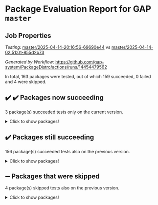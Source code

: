 # Package Evaluation Report for GAP `master`

## Job Properties

*Testing:* [master/2025-04-14-20:16:56-69690e44](https://github.com/gap-system/PackageDistro/blob/data/reports/master/2025-04-14-20:16:56-69690e44) vs [master/2025-04-14-02:51:01-855d2b73](https://github.com/gap-system/PackageDistro/blob/data/reports/master/2025-04-14-02:51:01-855d2b73)

*Generated by Workflow:* https://github.com/gap-system/PackageDistro/actions/runs/14454479562

In total, 163 packages were tested, out of which 159 succeeded, 0 failed and 4 were skipped.

## :heavy_check_mark: :heavy_check_mark: Packages now succeeding

3 package(s) succeeded tests only on the current version.
<details><summary>Click to show packages!</summary>

- groupoids 1.76 [(success)](https://github.com/gap-system/PackageDistro/actions/runs/14454479562/job/40535169475) vs groupoids 1.76 [(failure)](https://github.com/gap-system/PackageDistro/actions/runs/14436162107/job/40477777803)
- hap 1.66 [(success)](https://github.com/gap-system/PackageDistro/actions/runs/14454479562/job/40535172040) vs hap 1.66 [(failure)](https://github.com/gap-system/PackageDistro/actions/runs/14436162107/job/40477779063)
- normalizinterface 1.4.0 [(success)](https://github.com/gap-system/PackageDistro/actions/runs/14454479562/job/40535196930) vs normalizinterface 1.3.7 [(failure)](https://github.com/gap-system/PackageDistro/actions/runs/14436162107/job/40477789178)
</details>

## :heavy_check_mark: Packages still succeeding

156 package(s) succeeded tests also on the previous version.
<details><summary>Click to show packages!</summary>

- 4ti2interface 2024.11-01 [(success)](https://github.com/gap-system/PackageDistro/actions/runs/14454479562/job/40535118494)
- ace 5.7.0 [(success)](https://github.com/gap-system/PackageDistro/actions/runs/14454479562/job/40535119260)
- aclib 1.3.2 [(success)](https://github.com/gap-system/PackageDistro/actions/runs/14454479562/job/40535119780)
- agt 0.3.1 [(success)](https://github.com/gap-system/PackageDistro/actions/runs/14454479562/job/40535120305)
- alco 1.1.1 [(success)](https://github.com/gap-system/PackageDistro/actions/runs/14454479562/job/40535120814)
- alnuth 3.2.1 [(success)](https://github.com/gap-system/PackageDistro/actions/runs/14454479562/job/40535121371)
- anupq 3.3.1 [(success)](https://github.com/gap-system/PackageDistro/actions/runs/14454479562/job/40535130397)
- atlasrep 2.1.9 [(success)](https://github.com/gap-system/PackageDistro/actions/runs/14454479562/job/40535131725)
- autodoc 2023.06.19 [(success)](https://github.com/gap-system/PackageDistro/actions/runs/14454479562/job/40535132609)
- automata 1.16 [(success)](https://github.com/gap-system/PackageDistro/actions/runs/14454479562/job/40535137357)
- automgrp 1.3.3 [(success)](https://github.com/gap-system/PackageDistro/actions/runs/14454479562/job/40535139196)
- autpgrp 1.11.1 [(success)](https://github.com/gap-system/PackageDistro/actions/runs/14454479562/job/40535139903)
- cap 2025.04-04 [(success)](https://github.com/gap-system/PackageDistro/actions/runs/14454479562/job/40535140472)
- caratinterface 2.3.7 [(success)](https://github.com/gap-system/PackageDistro/actions/runs/14454479562/job/40535141173)
- cddinterface 2024.09.02 [(success)](https://github.com/gap-system/PackageDistro/actions/runs/14454479562/job/40535141773)
- circle 1.6.6 [(success)](https://github.com/gap-system/PackageDistro/actions/runs/14454479562/job/40535142625)
- classicpres 1.22 [(success)](https://github.com/gap-system/PackageDistro/actions/runs/14454479562/job/40535143167)
- cohomolo 1.6.11 [(success)](https://github.com/gap-system/PackageDistro/actions/runs/14454479562/job/40535143789)
- congruence 1.2.7 [(success)](https://github.com/gap-system/PackageDistro/actions/runs/14454479562/job/40535144345)
- corefreesub 0.6 [(success)](https://github.com/gap-system/PackageDistro/actions/runs/14454479562/job/40535144993)
- corelg 1.57 [(success)](https://github.com/gap-system/PackageDistro/actions/runs/14454479562/job/40535145597)
- crime 1.6 [(success)](https://github.com/gap-system/PackageDistro/actions/runs/14454479562/job/40535146220)
- crisp 1.4.6 [(success)](https://github.com/gap-system/PackageDistro/actions/runs/14454479562/job/40535146925)
- crypting 0.10.5 [(success)](https://github.com/gap-system/PackageDistro/actions/runs/14454479562/job/40535147491)
- cryst 4.1.27 [(success)](https://github.com/gap-system/PackageDistro/actions/runs/14454479562/job/40535148133)
- crystcat 1.1.10 [(success)](https://github.com/gap-system/PackageDistro/actions/runs/14454479562/job/40535148728)
- ctbllib 1.3.9 [(success)](https://github.com/gap-system/PackageDistro/actions/runs/14454479562/job/40535149330)
- cubefree 1.20 [(success)](https://github.com/gap-system/PackageDistro/actions/runs/14454479562/job/40535150015)
- curlinterface 2.4.0 [(success)](https://github.com/gap-system/PackageDistro/actions/runs/14454479562/job/40535150632)
- cvec 2.8.3 [(success)](https://github.com/gap-system/PackageDistro/actions/runs/14454479562/job/40535151428)
- datastructures 0.3.1 [(success)](https://github.com/gap-system/PackageDistro/actions/runs/14454479562/job/40535152043)
- deepthought 1.0.8 [(success)](https://github.com/gap-system/PackageDistro/actions/runs/14454479562/job/40535152672)
- design 1.8.2 [(success)](https://github.com/gap-system/PackageDistro/actions/runs/14454479562/job/40535153263)
- difsets 2.3.1 [(success)](https://github.com/gap-system/PackageDistro/actions/runs/14454479562/job/40535153905)
- digraphs 1.10.0 [(success)](https://github.com/gap-system/PackageDistro/actions/runs/14454479562/job/40535154559)
- edim 1.3.8 [(success)](https://github.com/gap-system/PackageDistro/actions/runs/14454479562/job/40535155190)
- example 4.4.0 [(success)](https://github.com/gap-system/PackageDistro/actions/runs/14454479562/job/40535155987)
- examplesforhomalg 2023.10-01 [(success)](https://github.com/gap-system/PackageDistro/actions/runs/14454479562/job/40535156626)
- factint 1.6.3 [(success)](https://github.com/gap-system/PackageDistro/actions/runs/14454479562/job/40535157232)
- ferret 1.0.14 [(success)](https://github.com/gap-system/PackageDistro/actions/runs/14454479562/job/40535157957)
- fga 1.5.0 [(success)](https://github.com/gap-system/PackageDistro/actions/runs/14454479562/job/40535158618)
- fining 1.5.6 [(success)](https://github.com/gap-system/PackageDistro/actions/runs/14454479562/job/40535159200)
- float 1.0.7 [(success)](https://github.com/gap-system/PackageDistro/actions/runs/14454479562/job/40535159851)
- format 1.4.4 [(success)](https://github.com/gap-system/PackageDistro/actions/runs/14454479562/job/40535160644)
- forms 1.2.12 [(success)](https://github.com/gap-system/PackageDistro/actions/runs/14454479562/job/40535161187)
- fplsa 1.2.6 [(success)](https://github.com/gap-system/PackageDistro/actions/runs/14454479562/job/40535161856)
- fr 2.4.13 [(success)](https://github.com/gap-system/PackageDistro/actions/runs/14454479562/job/40535162358)
- francy 2.0.3 [(success)](https://github.com/gap-system/PackageDistro/actions/runs/14454479562/job/40535162931)
- fwtree 1.3 [(success)](https://github.com/gap-system/PackageDistro/actions/runs/14454479562/job/40535163644)
- gapdoc 1.6.7 [(success)](https://github.com/gap-system/PackageDistro/actions/runs/14454479562/job/40535164313)
- gauss 2024.11-01 [(success)](https://github.com/gap-system/PackageDistro/actions/runs/14454479562/job/40535164878)
- gaussforhomalg 2024.08-01 [(success)](https://github.com/gap-system/PackageDistro/actions/runs/14454479562/job/40535165387)
- gbnp 1.1.0 [(success)](https://github.com/gap-system/PackageDistro/actions/runs/14454479562/job/40535165922)
- generalizedmorphismsforcap 2025.02-01 [(success)](https://github.com/gap-system/PackageDistro/actions/runs/14454479562/job/40535166524)
- genss 1.6.9 [(success)](https://github.com/gap-system/PackageDistro/actions/runs/14454479562/job/40535167167)
- gradedmodules 2024.12-01 [(success)](https://github.com/gap-system/PackageDistro/actions/runs/14454479562/job/40535167719)
- gradedringforhomalg 2024.07-01 [(success)](https://github.com/gap-system/PackageDistro/actions/runs/14454479562/job/40535168295)
- grape 4.9.2 [(success)](https://github.com/gap-system/PackageDistro/actions/runs/14454479562/job/40535168962)
- grpconst 2.6.5 [(success)](https://github.com/gap-system/PackageDistro/actions/runs/14454479562/job/40535170133)
- guarana 0.96.3 [(success)](https://github.com/gap-system/PackageDistro/actions/runs/14454479562/job/40535170754)
- guava 3.20 [(success)](https://github.com/gap-system/PackageDistro/actions/runs/14454479562/job/40535171342)
- hapcryst 0.1.15 [(success)](https://github.com/gap-system/PackageDistro/actions/runs/14454479562/job/40535172784)
- hecke 1.5.4 [(success)](https://github.com/gap-system/PackageDistro/actions/runs/14454479562/job/40535173469)
- help 4.0 [(success)](https://github.com/gap-system/PackageDistro/actions/runs/14454479562/job/40535174036)
- homalg 2024.01-01 [(success)](https://github.com/gap-system/PackageDistro/actions/runs/14454479562/job/40535174627)
- homalgtocas 2023.11-01 [(success)](https://github.com/gap-system/PackageDistro/actions/runs/14454479562/job/40535175061)
- ibnp 0.15 [(success)](https://github.com/gap-system/PackageDistro/actions/runs/14454479562/job/40535175546)
- idrel 2.48 [(success)](https://github.com/gap-system/PackageDistro/actions/runs/14454479562/job/40535176104)
- images 1.3.3 [(success)](https://github.com/gap-system/PackageDistro/actions/runs/14454479562/job/40535176665)
- intpic 0.4.0 [(success)](https://github.com/gap-system/PackageDistro/actions/runs/14454479562/job/40535177242)
- io 4.9.1 [(success)](https://github.com/gap-system/PackageDistro/actions/runs/14454479562/job/40535177978)
- io_forhomalg 2023.02-04 [(success)](https://github.com/gap-system/PackageDistro/actions/runs/14454479562/job/40535178464)
- irredsol 1.4.4 [(success)](https://github.com/gap-system/PackageDistro/actions/runs/14454479562/job/40535178896)
- json 2.2.2 [(success)](https://github.com/gap-system/PackageDistro/actions/runs/14454479562/job/40535179453)
- jupyterkernel 1.5.1 [(success)](https://github.com/gap-system/PackageDistro/actions/runs/14454479562/job/40535180119)
- jupyterviz 1.5.6 [(success)](https://github.com/gap-system/PackageDistro/actions/runs/14454479562/job/40535180638)
- kan 1.37 [(success)](https://github.com/gap-system/PackageDistro/actions/runs/14454479562/job/40535181191)
- kbmag 1.5.11 [(success)](https://github.com/gap-system/PackageDistro/actions/runs/14454479562/job/40535182016)
- laguna 3.9.7 [(success)](https://github.com/gap-system/PackageDistro/actions/runs/14454479562/job/40535182721)
- liealgdb 2.2.1 [(success)](https://github.com/gap-system/PackageDistro/actions/runs/14454479562/job/40535183298)
- liepring 2.9.1 [(success)](https://github.com/gap-system/PackageDistro/actions/runs/14454479562/job/40535183924)
- liering 2.4.2 [(success)](https://github.com/gap-system/PackageDistro/actions/runs/14454479562/job/40535184382)
- linearalgebraforcap 2025.04-01 [(success)](https://github.com/gap-system/PackageDistro/actions/runs/14454479562/job/40535185013)
- lins 0.9 [(success)](https://github.com/gap-system/PackageDistro/actions/runs/14454479562/job/40535185592)
- localizeringforhomalg 2023.10-01 [(success)](https://github.com/gap-system/PackageDistro/actions/runs/14454479562/job/40535186186)
- loops 3.4.4 [(success)](https://github.com/gap-system/PackageDistro/actions/runs/14454479562/job/40535186955)
- lpres 1.1.1 [(success)](https://github.com/gap-system/PackageDistro/actions/runs/14454479562/job/40535187764)
- majoranaalgebras 1.5.2 [(success)](https://github.com/gap-system/PackageDistro/actions/runs/14454479562/job/40535188361)
- mapclass 1.4.6 [(success)](https://github.com/gap-system/PackageDistro/actions/runs/14454479562/job/40535189077)
- matgrp 0.71 [(success)](https://github.com/gap-system/PackageDistro/actions/runs/14454479562/job/40535189775)
- matricesforhomalg 2024.11-02 [(success)](https://github.com/gap-system/PackageDistro/actions/runs/14454479562/job/40535191598)
- modisom 3.0.0 [(success)](https://github.com/gap-system/PackageDistro/actions/runs/14454479562/job/40535192272)
- modulepresentationsforcap 2024.09-02 [(success)](https://github.com/gap-system/PackageDistro/actions/runs/14454479562/job/40535193041)
- modules 2024.12-01 [(success)](https://github.com/gap-system/PackageDistro/actions/runs/14454479562/job/40535193756)
- monoidalcategories 2025.03-02 [(success)](https://github.com/gap-system/PackageDistro/actions/runs/14454479562/job/40535194337)
- nconvex 2024.12-01 [(success)](https://github.com/gap-system/PackageDistro/actions/runs/14454479562/job/40535194939)
- nilmat 1.4.2 [(success)](https://github.com/gap-system/PackageDistro/actions/runs/14454479562/job/40535195567)
- nock 1.5 [(success)](https://github.com/gap-system/PackageDistro/actions/runs/14454479562/job/40535196279)
- nq 2.5.11 [(success)](https://github.com/gap-system/PackageDistro/actions/runs/14454479562/job/40535197607)
- numericalsgps 1.4.0 [(success)](https://github.com/gap-system/PackageDistro/actions/runs/14454479562/job/40535198257)
- openmath 11.5.3 [(success)](https://github.com/gap-system/PackageDistro/actions/runs/14454479562/job/40535198842)
- orb 5.0.0 [(success)](https://github.com/gap-system/PackageDistro/actions/runs/14454479562/job/40535199844)
- packagemanager 1.6.2 [(success)](https://github.com/gap-system/PackageDistro/actions/runs/14454479562/job/40535200576)
- patternclass 2.4.5 [(success)](https://github.com/gap-system/PackageDistro/actions/runs/14454479562/job/40535201217)
- permut 2.0.5 [(success)](https://github.com/gap-system/PackageDistro/actions/runs/14454479562/job/40535201992)
- polenta 1.3.11 [(success)](https://github.com/gap-system/PackageDistro/actions/runs/14454479562/job/40535202633)
- polymaking 0.8.7 [(success)](https://github.com/gap-system/PackageDistro/actions/runs/14454479562/job/40535203358)
- primgrp 3.4.4 [(success)](https://github.com/gap-system/PackageDistro/actions/runs/14454479562/job/40535203948)
- profiling 2.6.0 [(success)](https://github.com/gap-system/PackageDistro/actions/runs/14454479562/job/40535204541)
- qdistrnd 0.9.5 [(success)](https://github.com/gap-system/PackageDistro/actions/runs/14454479562/job/40535205126)
- qpa 1.35 [(success)](https://github.com/gap-system/PackageDistro/actions/runs/14454479562/job/40535206145)
- quagroup 1.8.4 [(success)](https://github.com/gap-system/PackageDistro/actions/runs/14454479562/job/40535206728)
- radiroot 2.9 [(success)](https://github.com/gap-system/PackageDistro/actions/runs/14454479562/job/40535207300)
- rcwa 4.7.1 [(success)](https://github.com/gap-system/PackageDistro/actions/runs/14454479562/job/40535207932)
- rds 1.8 [(success)](https://github.com/gap-system/PackageDistro/actions/runs/14454479562/job/40535208558)
- recog 1.4.4 [(success)](https://github.com/gap-system/PackageDistro/actions/runs/14454479562/job/40535209215)
- repndecomp 1.3.0 [(success)](https://github.com/gap-system/PackageDistro/actions/runs/14454479562/job/40535209874)
- repsn 3.1.2 [(success)](https://github.com/gap-system/PackageDistro/actions/runs/14454479562/job/40535210630)
- resclasses 4.7.3 [(success)](https://github.com/gap-system/PackageDistro/actions/runs/14454479562/job/40535211418)
- ringsforhomalg 2024.11-02 [(success)](https://github.com/gap-system/PackageDistro/actions/runs/14454479562/job/40535212006)
- sco 2023.08-01 [(success)](https://github.com/gap-system/PackageDistro/actions/runs/14454479562/job/40535212573)
- scscp 2.4.3 [(success)](https://github.com/gap-system/PackageDistro/actions/runs/14454479562/job/40535213140)
- semigroups 5.5.0 [(success)](https://github.com/gap-system/PackageDistro/actions/runs/14454479562/job/40535213846)
- sglppow 2.4 [(success)](https://github.com/gap-system/PackageDistro/actions/runs/14454479562/job/40535214597)
- sgpviz 0.999.6 [(success)](https://github.com/gap-system/PackageDistro/actions/runs/14454479562/job/40535215240)
- simpcomp 2.1.14 [(success)](https://github.com/gap-system/PackageDistro/actions/runs/14454479562/job/40535215832)
- singular 2024.06.03 [(success)](https://github.com/gap-system/PackageDistro/actions/runs/14454479562/job/40535216782)
- sl2reps 1.1 [(success)](https://github.com/gap-system/PackageDistro/actions/runs/14454479562/job/40535217470)
- sla 1.6.2 [(success)](https://github.com/gap-system/PackageDistro/actions/runs/14454479562/job/40535218015)
- smallantimagmas 0.3.0 [(success)](https://github.com/gap-system/PackageDistro/actions/runs/14454479562/job/40535218541)
- smallgrp 1.5.4 [(success)](https://github.com/gap-system/PackageDistro/actions/runs/14454479562/job/40535219057)
- smallsemi 0.7.2 [(success)](https://github.com/gap-system/PackageDistro/actions/runs/14454479562/job/40535219551)
- sonata 2.9.6 [(success)](https://github.com/gap-system/PackageDistro/actions/runs/14454479562/job/40535220505)
- sophus 1.27 [(success)](https://github.com/gap-system/PackageDistro/actions/runs/14454479562/job/40535221092)
- sotgrps 1.3 [(success)](https://github.com/gap-system/PackageDistro/actions/runs/14454479562/job/40535221682)
- spinsym 1.5.2 [(success)](https://github.com/gap-system/PackageDistro/actions/runs/14454479562/job/40535222256)
- standardff 1.0 [(success)](https://github.com/gap-system/PackageDistro/actions/runs/14454479562/job/40535222921)
- symbcompcc 1.3.2 [(success)](https://github.com/gap-system/PackageDistro/actions/runs/14454479562/job/40535223483)
- thelma 1.3 [(success)](https://github.com/gap-system/PackageDistro/actions/runs/14454479562/job/40535224209)
- tomlib 1.2.11 [(success)](https://github.com/gap-system/PackageDistro/actions/runs/14454479562/job/40535224709)
- toolsforhomalg 2024.09-01 [(success)](https://github.com/gap-system/PackageDistro/actions/runs/14454479562/job/40535225258)
- toric 1.9.6 [(success)](https://github.com/gap-system/PackageDistro/actions/runs/14454479562/job/40535225909)
- transgrp 3.6.5 [(success)](https://github.com/gap-system/PackageDistro/actions/runs/14454479562/job/40535226704)
- typeset 1.2.2 [(success)](https://github.com/gap-system/PackageDistro/actions/runs/14454479562/job/40535227218)
- ugaly 4.1.3 [(success)](https://github.com/gap-system/PackageDistro/actions/runs/14454479562/job/40535227841)
- unipot 1.6 [(success)](https://github.com/gap-system/PackageDistro/actions/runs/14454479562/job/40535228447)
- unitlib 4.2.0 [(success)](https://github.com/gap-system/PackageDistro/actions/runs/14454479562/job/40535229003)
- utils 0.89 [(success)](https://github.com/gap-system/PackageDistro/actions/runs/14454479562/job/40535229662)
- uuid 0.7 [(success)](https://github.com/gap-system/PackageDistro/actions/runs/14454479562/job/40535230262)
- walrus 0.9991 [(success)](https://github.com/gap-system/PackageDistro/actions/runs/14454479562/job/40535230812)
- wedderga 4.10.5 [(success)](https://github.com/gap-system/PackageDistro/actions/runs/14454479562/job/40535231406)
- wpe 0.8 [(success)](https://github.com/gap-system/PackageDistro/actions/runs/14454479562/job/40535232002)
- xmod 2.92 [(success)](https://github.com/gap-system/PackageDistro/actions/runs/14454479562/job/40535232437)
- xmodalg 1.32 [(success)](https://github.com/gap-system/PackageDistro/actions/runs/14454479562/job/40535233059)
- yangbaxter 0.10.6 [(success)](https://github.com/gap-system/PackageDistro/actions/runs/14454479562/job/40535233626)
- zeromqinterface 0.16 [(success)](https://github.com/gap-system/PackageDistro/actions/runs/14454479562/job/40535234188)
</details>

## :heavy_minus_sign: Packages that were skipped

4 package(s) skipped tests also on the previous version.
<details><summary>Click to show packages!</summary>

- browse 1.8.21 [(skipped)](https://github.com/gap-system/PackageDistro/actions/runs/14454479562/job/40534487585)
- itc 1.5.1 [(skipped)](https://github.com/gap-system/PackageDistro/actions/runs/14454479562/job/40534487585)
- polycyclic 2.16 [(skipped)](https://github.com/gap-system/PackageDistro/actions/runs/14454479562/job/40534487585)
- xgap 4.32 [(skipped)](https://github.com/gap-system/PackageDistro/actions/runs/14454479562/job/40534487585)
</details>

